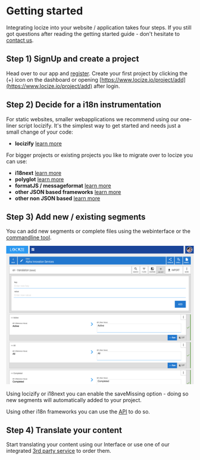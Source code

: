 # Getting started

Integrating locize into your website / application takes four steps. If you still got questions after reading the getting started guide - don't hesitate to [contact us](mailto:support@locize.com).

## Step 1) SignUp and create a project

Head over to our app and [register](https://www.locize.io/register). Create your first project by clicking the (+) icon on the dashboard or opening [https://www.locize.io/project/add](https://www.locize.io/project/add) after login.

## Step 2) Decide for a i18n instrumentation

For static websites, smaller webapplications we recommend using our one-liner script locizify. It's the simplest way to get started and needs just a small change of your code:

- **locizify** [learn more](/integration-locizify.md)

For bigger projects or existing projects you like to migrate over to locize you can use:

- **i18next** [learn more](/integration-i18next.md)
- **polyglot** [learn more](/integration-polyglot.md)
- **formatJS / messageformat** [learn more](/integration-formatjs.md)
- **other JSON based frameworks** [learn more](/api.md)
- **other non JSON based** [learn more](/using-with-xliff-gettext.md)



## Step 3) Add new / existing segments

You can add new segments or complete files using the webinterface or the [commandline tool](https://github.com/locize/locize-cli).

![](/assets/addUI.png)

Using locizify or i18next you can enable the saveMissing option - doing so new segments will automatically added to your project.

Using other i18n frameworks you can use the [API](/api.md "API") to do so.

## Step 4) Translate your content

Start translating your content using our Interface or use one of our integrated [3rd party service](/additional-services.md) to order them.